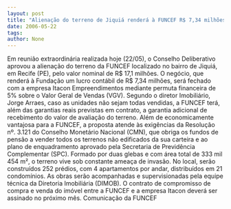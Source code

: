 ```yaml
---
layout: post
title: "Alienação do terreno de Jiquiá renderá à FUNCEF R$ 7,34 milhões"
date: 2006-05-22
tags: 
author: None
---
```

Em reuni&atilde;o extraordin&aacute;ria realizada hoje (22/05), o Conselho Deliberativo aprovou a aliena&ccedil;&atilde;o do terreno da FUNCEF localizado no bairro de Jiqui&aacute;, em Recife (PE), pelo valor nominal de R$ 17,1 milh&otilde;es. O neg&oacute;cio, que render&aacute; &agrave; Funda&ccedil;&atilde;o um lucro cont&aacute;bil de R$ 7,34 milh&otilde;es, ser&aacute; fechado com a empresa Itacon Empreendimentos mediante permuta financeira de 5% sobre o Valor Geral de Vendas (VGV).
Segundo o diretor Imobili&aacute;rio, Jorge Arraes, caso as unidades n&atilde;o sejam todas vendidas, a FUNCEF ter&aacute;, al&eacute;m das garantias reais previstas em contrato, a garantia adicional de recebimento do valor de avalia&ccedil;&atilde;o do terreno.
Al&eacute;m de economicamente vantajosa para a FUNCEF, a proposta atende &agrave;s exig&ecirc;ncias da Resolu&ccedil;&atilde;o n&ordm;. 3.121 do Conselho Monet&aacute;rio Nacional (CMN), que obriga os fundos de pens&atilde;o a vender todos os terrenos n&atilde;o edificados da sua carteira e ao plano de enquadramento aprovado pela Secretaria de Previd&ecirc;ncia Complementar (SPC).
Formado por duas glebas e com &aacute;rea total de 333 mil 454 m&sup2;, o terreno vive sob constante amea&ccedil;a de invas&atilde;o. No local, ser&atilde;o constru&iacute;dos 252 pr&eacute;dios, com 4 apartamentos por andar, distribu&iacute;dos em 21 condom&iacute;nios.
As obras ser&atilde;o acompanhadas e supervisionadas pela equipe t&eacute;cnica da Diretoria Imobili&aacute;ria (DIMOB). O contrato de compromisso de compra e venda do im&oacute;vel entre a FUNCEF e a empresa Itacon dever&aacute; ser assinado no pr&oacute;ximo m&ecirc;s.
Comunica&ccedil;&atilde;o da FUNCEF 